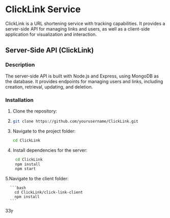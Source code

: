 # ClickLink Service

ClickLink is a URL shortening service with tracking capabilities. It provides a server-side API for managing links and users, as well as a client-side application for visualization and interaction.

## Server-Side API (ClickLink)

### Description

The server-side API is built with Node.js and Express, using MongoDB as the database. It provides endpoints for managing users and links, including creation, retrieval, updating, and deletion.

### Installation

1. Clone the repository:
2. 
   ```bash
   git clone https://github.com/yourusername/ClickLink.git
   ```
   
3. Navigate to the project folder:

     ```bash
     cd ClickLink
     ```

4. Install dependencies for the server:

      ```bash
       cd ClickLink
       npm install
       npm start
      ```
     
5.Navigate to the client folder:

      ```bash
        cd ClickLink/click-link-client
        npm install
      ```

     
3ץ3
